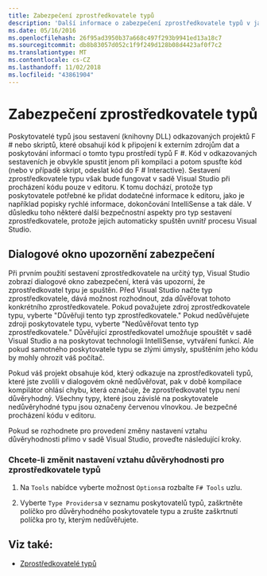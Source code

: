 ```yaml
---
title: Zabezpečení zprostředkovatele typů
description: 'Další informace o zabezpečení zprostředkovatele typů v jazyce F #, včetně postupu, chcete-li změnit nastavení vztahu důvěryhodnosti pro poskytovatele typu.'
ms.date: 05/16/2016
ms.openlocfilehash: 26f95ad3950b37a668c497f293b9941ed13a18c7
ms.sourcegitcommit: db8b83057d052c1f9f249d128b08d4423af0f7c2
ms.translationtype: MT
ms.contentlocale: cs-CZ
ms.lasthandoff: 11/02/2018
ms.locfileid: "43861904"
---
```

# <a name="type-provider-security"></a>Zabezpečení zprostředkovatele typů

Poskytovatelé typů jsou sestavení (knihovny DLL) odkazovaných projektů F # nebo skriptů, které obsahují kód k připojení k externím zdrojům dat a poskytování informací o tomto typu prostředí typů F #. Kód v odkazovaných sestaveních je obvykle spustit jenom při kompilaci a potom spusťte kód (nebo v případě skript, odeslat kód do F # Interactive). Sestavení zprostředkovatele typu však bude fungovat v sadě Visual Studio při procházení kódu pouze v editoru. K tomu dochází, protože typ poskytovatele potřebné ke přidat dodatečné informace k editoru, jako je například popisky rychlé informace, dokončování IntelliSense a tak dále. V důsledku toho některé další bezpečnostní aspekty pro typ sestavení zprostředkovatele, protože jejich automaticky spuštěn uvnitř procesu Visual Studio.

## <a name="security-warning-dialog"></a>Dialogové okno upozornění zabezpečení

Při prvním použití sestavení zprostředkovatele na určitý typ, Visual Studio zobrazí dialogové okno zabezpečení, která vás upozorní, že zprostředkovatel typu je spuštěn. Před Visual Studio načte typ zprostředkovatele, dává možnost rozhodnout, zda důvěřovat tohoto konkrétního zprostředkovatele. Pokud považujete zdroj zprostředkovatele typu, vyberte "Důvěřuji tento typ zprostředkovatele." Pokud nedůvěřujete zdroji poskytovatele typu, vyberte "Nedůvěřovat tento typ zprostředkovatele." Důvěřující zprostředkovatel umožňuje spouštět v sadě Visual Studio a na poskytovat technologii IntelliSense, vytváření funkcí. Ale pokud samotného poskytovatele typu se zlými úmysly, spuštěním jeho kódu by mohly ohrozit váš počítač.

Pokud váš projekt obsahuje kód, který odkazuje na zprostředkovateli typů, které jste zvolili v dialogovém okně nedůvěřovat, pak v době kompilace kompilátor ohlásí chybu, která označuje, že zprostředkovatel typu není důvěryhodný. Všechny typy, které jsou závislé na poskytovatele nedůvěryhodné typu jsou označeny červenou vlnovkou. Je bezpečné procházení kódu v editoru.

Pokud se rozhodnete pro provedení změny nastavení vztahu důvěryhodnosti přímo v sadě Visual Studio, proveďte následující kroky.

### <a name="to-change-the-trust-settings-for-type-providers"></a>Chcete-li změnit nastavení vztahu důvěryhodnosti pro zprostředkovatele typů

1. Na `Tools` nabídce vyberte možnost `Options`a rozbalte `F# Tools` uzlu.

2. Vyberte `Type Providers`a v seznamu poskytovatelů typů, zaškrtněte políčko pro důvěryhodného poskytovatele typu a zrušte zaškrtnutí políčka pro ty, kterým nedůvěřujete.

## <a name="see-also"></a>Viz také:

- [Zprostředkovatelé typů](index.md)
